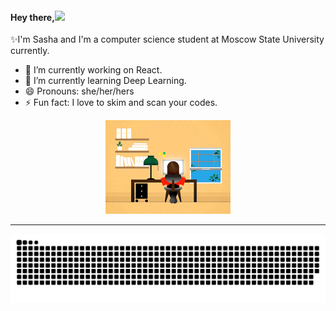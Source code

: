 #### Hey there,<img src="https://media.giphy.com/media/hvRJCLFzcasrR4ia7z/giphy.gif" width="25px">

 ✨I'm Sasha and I'm a computer science student at Moscow State University currently.

- 🔭 I’m currently working on React.
- 🌱 I’m currently learning Deep Learning.
- 😄 Pronouns: she/her/hers
- ⚡ Fun fact: I love to skim and scan your codes.

<div align="center"><p><img src="encode.gif" width="200" height="150"/> </div>
   

<hr>
<p align="center">
  <img src="https://github.com/sashakrippa/sashakrippa/raw/output/github-contribution-grid-snake.svg" alt="snake"></center></div>

<!--
**sashakrippa/sashakrippa** is a ✨ _special_ ✨ repository because its `README.md` (this file) appears on your GitHub profile.

Here are some ideas to get you started:

- 🔭 I’m currently working on ...
- 🌱 I’m currently learning ...
- 👯 I’m looking to collaborate on ...
- 🤔 I’m looking for help with ...
- 💬 Ask me about ...
- 📫 How to reach me: ...
- 😄 Pronouns: ...
- ⚡ Fun fact: ...
-->
